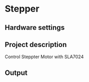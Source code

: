 # Stepper

## Hardware settings

## Project description
Control Steppter Motor with SLA7024

## Output